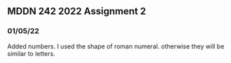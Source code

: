 ## MDDN 242 2022 Assignment 2

### 01/05/22

Added numbers. I used the shape of roman numeral. otherwise they will be similar to letters.
